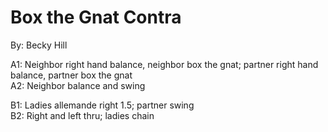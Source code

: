 # Box the Gnat Contra
By: Becky Hill

A1: Neighbor right hand balance, neighbor box the gnat; partner right hand balance, partner box the gnat  
A2: Neighbor balance and swing

B1: Ladies allemande right 1.5; partner swing  
B2: Right and left thru; ladies chain
